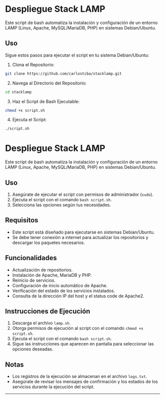 # Despliegue Stack LAMP

Este script de bash automatiza la instalación y configuración de un entorno LAMP (Linux, Apache, MySQL/MariaDB, PHP) en sistemas Debian/Ubuntu.

## Uso

Sigue estos pasos para ejecutar el script en tu sistema Debian/Ubuntu:

1. Clona el Repositorio:
```bash
git clone https://github.com/carlostcba/stacklamp.git
```

2. Navega al Directorio del Repositorio:

```bash
cd stacklamp
```
3. Haz el Script de Bash Ejecutable:

```bash
chmod +x script.sh
```

4. Ejecuta el Script:
```bash
./script.sh
```

# Despliegue Stack LAMP

Este script de bash automatiza la instalación y configuración de un entorno LAMP (Linux, Apache, MySQL/MariaDB, PHP) en sistemas Debian/Ubuntu.

## Uso

1. Asegúrate de ejecutar el script con permisos de administrador (`sudo`).
2. Ejecuta el script con el comando `bash script.sh`.
3. Selecciona las opciones según tus necesidades.

## Requisitos

- Este script está diseñado para ejecutarse en sistemas Debian/Ubuntu.
- Se debe tener conexión a internet para actualizar los repositorios y descargar los paquetes necesarios.

## Funcionalidades

- Actualización de repositorios.
- Instalación de Apache, MariaDB y PHP.
- Reinicio de servicios.
- Configuración de inicio automático de Apache.
- Verificación del estado de los servicios instalados.
- Consulta de la dirección IP del host y el status code de Apache2.

## Instrucciones de Ejecución

1. Descarga el archivo `lamp.sh`.
2. Otorga permisos de ejecución al script con el comando `chmod +x script.sh`.
3. Ejecuta el script con el comando `bash script.sh`.
4. Sigue las instrucciones que aparecen en pantalla para seleccionar las opciones deseadas.

## Notas

- Los registros de la ejecución se almacenan en el archivo `logs.txt`.
- Asegúrate de revisar los mensajes de confirmación y los estados de los servicios durante la ejecución del script.

---
